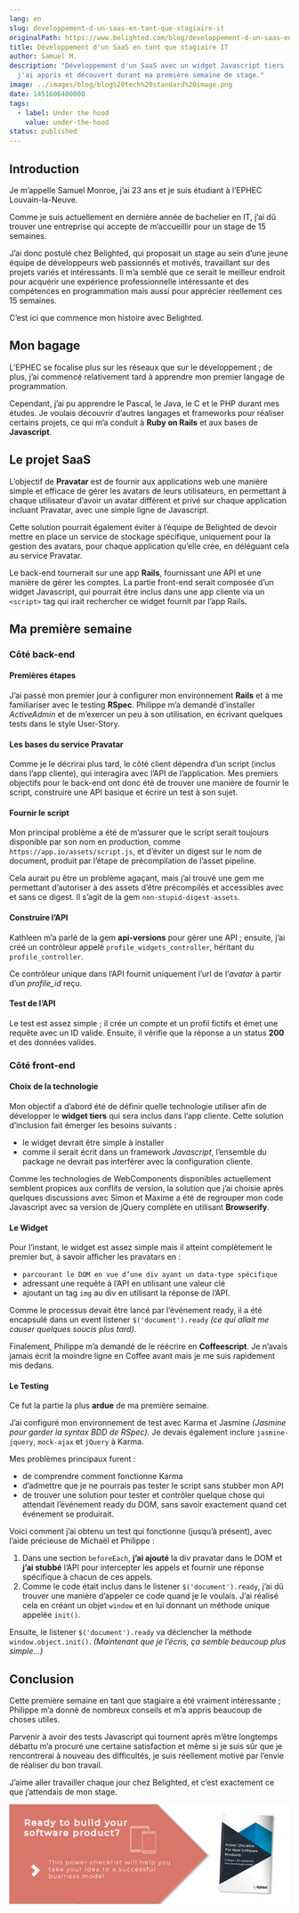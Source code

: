 ```yaml
---
lang: en
slug: developpement-d-un-saas-en-tant-que-stagiaire-it
originalPath: https://www.belighted.com/blog/developpement-d-un-saas-en-tant-que-stagiaire-it
title: Développement d'un SaaS en tant que stagiaire IT
author: Samuel M.
description: "Développement d'un SaaS avec un widget Javascript tiers : ce que
  j'ai appris et découvert durant ma première semaine de stage."
image: ../images/blog/blog%20tech%20standard%20image.png
date: 1451606400000
tags:
  - label: Under the hood
    value: under-the-hood
status: published
---
```

Introduction
------------

Je m’appelle Samuel Monroe, j’ai 23 ans et je suis étudiant à l’EPHEC Louvain-la-Neuve.

Comme je suis actuellement en dernière année de bachelier en IT, j’ai dû trouver une entreprise qui accepte de m’accueillir pour un stage de 15 semaines.

J’ai donc postulé chez Belighted, qui proposait un stage au sein d’une jeune équipe de développeurs web passionnés et motivés, travaillant sur des projets variés et intéressants. Il m’a semblé que ce serait le meilleur endroit pour acquérir une expérience professionnelle intéressante et des compétences en programmation mais aussi pour apprécier réellement ces 15 semaines.

C’est ici que commence mon histoire avec Belighted.

Mon bagage
----------

L’EPHEC se focalise plus sur les réseaux que sur le développement ; de plus, j’ai commencé relativement tard à apprendre mon premier langage de programmation.

Cependant, j’ai pu apprendre le Pascal, le Java, le C et le PHP durant mes études. Je voulais découvrir d’autres langages et frameworks pour réaliser certains projets, ce qui m’a conduit à **Ruby on Rails** et aux bases de **Javascript**.

Le projet SaaS
--------------

L’objectif de **Pravatar** est de fournir aux applications web une manière simple et efficace de gérer les avatars de leurs utilisateurs, en permettant à chaque utilisateur d’avoir un avatar différent et privé sur chaque application incluant Pravatar, avec une simple ligne de Javascript.

Cette solution pourrait également éviter à l’équipe de Belighted de devoir mettre en place un service de stockage spécifique, uniquement pour la gestion des avatars, pour chaque application qu’elle crée, en déléguant cela au service Pravatar.

Le back-end tournerait sur une app **Rails**, fournissant une API et une manière de gérer les comptes. La partie front-end serait composée d’un widget Javascript, qui pourrait être inclus dans une app cliente via un `<script>` tag qui irait rechercher ce widget fournit par l’app Rails.

Ma première semaine
-------------------

### Côté back-end

#### Premières étapes

J’ai passé mon premier jour à configurer mon environnement **Rails** et à me familiariser avec Ie testing **RSpec**. Philippe m’a demandé d’installer _ActiveAdmin_ et de m’exercer un peu à son utilisation, en écrivant quelques tests dans le style User-Story.

#### Les bases du service Pravatar

Comme je le décrirai plus tard, le côté client dépendra d’un script (inclus dans l’app cliente), qui interagira avec l’API de l’application. Mes premiers objectifs pour le back-end ont donc été de trouver une manière de fournir le script, construire une API basique et écrire un test à son sujet.

#### Fournir le script

Mon principal problème a été de m’assurer que le script serait toujours disponible par son nom en production, comme `https://app.io/assets/script.js`, et d’éviter un digest sur le nom de document, produit par l’étape de précompilation de l’asset pipeline.

Cela aurait pu être un problème agaçant, mais j’ai trouvé une gem me permettant d’autoriser à des assets d’être précompilés et accessibles avec et sans ce digest. Il s’agit de la gem `non-stupid-digest-assets`.

#### Construire l’API

Kathleen m’a parlé de la gem **api-versions** pour gérer une API ; ensuite, j’ai créé un contrôleur appelé `profile_widgets_controller`, héritant du `profile_controller`.

Ce contrôleur unique dans l’API fournit uniquement l’url de l’_avatar_ à partir d’un _profile\_id_ reçu.

#### Test de l’API

Le test est assez simple ; il crée un compte et un profil fictifs et émet une requête avec un ID valide. Ensuite, il vérifie que la réponse a un status **200** et des données valides.

### Côté front-end

#### Choix de la technologie

Mon objectif a d’abord été de définir quelle technologie utiliser afin de développer le **widget tiers** qui sera inclus dans l’app cliente. Cette solution d’inclusion fait émerger les besoins suivants :

*   le widget devrait être simple à installer
*   comme il serait écrit dans un framework _Javascript_, l’ensemble du package ne devrait pas interférer avec la configuration cliente.

Comme les technologies de WebComponents disponibles actuellement semblent propices aux conflits de version, la solution que j’ai choisie après quelques discussions avec Simon et Maxime a été de regrouper mon code Javascript avec sa version de jQuery complète en utilisant **Browserify**.

#### Le Widget

Pour l’instant, le widget est assez simple mais il atteint complètement le premier but, à savoir afficher les pravatars en :

*   `parcourant le DOM en vue d’une div ayant un data-type spécifique`
*   adressant une requête à l’API en utilisant une valeur clé
*   ajoutant un tag `img` au div en utilisant la réponse de l’API.

Comme le processus devait être lancé par l’événement ready, il a été encapsulé dans un event listener `$('document').ready` _(ce qui allait me causer quelques soucis plus tard)_.

Finalement, Philippe m’a demandé de le réécrire en **Coffeescript**. Je n’avais jamais écrit la moindre ligne en Coffee avant mais je me suis rapidement mis dedans.

#### Le Testing

Ce fut la partie la plus **ardue** de ma première semaine.

J’ai configuré mon environnement de test avec Karma et Jasmine _(Jasmine pour garder la syntax BDD de RSpec)._ Je devais également inclure `jasmine-jquery`, `mock-ajax` et `jQuery` à Karma.

Mes problèmes principaux furent :

*   de comprendre comment fonctionne Karma
*   d’admettre que je ne pourrais pas tester le script sans stubber mon API
*   de trouver une solution pour tester et contrôler quelque chose qui attendait l’événement ready du DOM, sans savoir exactement quand cet événement se produirait.

Voici comment j’ai obtenu un test qui fonctionne (jusqu’à présent), avec l’aide précieuse de Michaël et Philippe :

1.  Dans une section `beforeEach`, **j’ai ajouté** la div pravatar dans le DOM et **j’ai stubbé** l’API pour intercepter les appels et fournir une réponse spécifique à chacun de ces appels.
2.  Comme le code était inclus dans le listener `$('document').ready`, j’ai dû trouver une manière d’appeler ce code quand je le voulais. J’ai réalisé cela en créant un objet `window` et en lui donnant un méthode unique appelée `init()`.

Ensuite, le listener `$('document').ready` va déclencher la méthode `window.object.init()`. _(Maintenant que je l’écris, ça semble beaucoup plus simple…)_

Conclusion
----------

Cette première semaine en tant que stagiaire a été vraiment intéressante ; Philippe m’a donné de nombreux conseils et m’a appris beaucoup de choses utiles.

Parvenir à avoir des tests Javascript qui tournent après m’être longtemps débattu m’a procuré une certaine satisfaction et même si je suis sûr que je rencontrerai à nouveau des difficultés, je suis réellement motivé par l’envie de réaliser du bon travail.

J’aime aller travailler chaque jour chez Belighted, et c’est exactement ce que j’attendais de mon stage.  
  
[![New Call-to-action](/content/images/legacy/UPTtKvQU_5rjKfQJ1Qjwk.png)](https://cta-redirect.hubspot.com/cta/redirect/1684659/fb3606cc-cc1b-47d0-ae85-2c9f69837fe2)